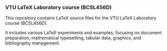### VTU LaTeX Laboratory course (BCSL456D)

This repository contains LaTeX source files for the VTU LaTeX Laboratory course (BCSL456D). 

It includes various LaTeX experiments and examples, focusing on document preparation, mathematical typesetting, tabular data, graphics, and bibliography management.